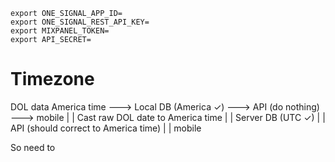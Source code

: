 ```
export ONE_SIGNAL_APP_ID=
export ONE_SIGNAL_REST_API_KEY=
export MIXPANEL_TOKEN=
export API_SECRET=
```

# Timezone

DOL data America time ---> Local DB (America ✓) ---> API (do nothing) ---> mobile
|
|
Cast raw DOL date to America time
|
|
Server DB (UTC ✓)
|
|
API (should correct to America time)
|
|
mobile

So need to 
